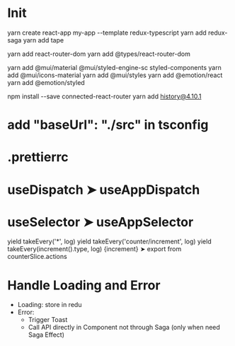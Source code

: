 # Init 
yarn create react-app my-app --template redux-typescript
yarn add redux-saga
yarn add tape

yarn add react-router-dom
yarn add @types/react-router-dom

yarn add @mui/material @mui/styled-engine-sc styled-components
yarn add @mui/icons-material 
yarn add @mui/styles
yarn add @emotion/react
yarn add @emotion/styled

npm install --save connected-react-router
yarn add history@4.10.1
# add  "baseUrl": "./src" in tsconfig

# .prettierrc

# useDispatch ➤ useAppDispatch
# useSelector ➤ useAppSelector

yield takeEvery('*', log)
yield takeEvery('counter/increment', log)
yield takeEvery(increment().type, log)  {increment} ➤ export from counterSlice.actions

# Handle Loading and Error
- Loading: store in redu
- Error: 
  + Trigger Toast
  + Call API directly in Component not through Saga (only when need Saga Effect)